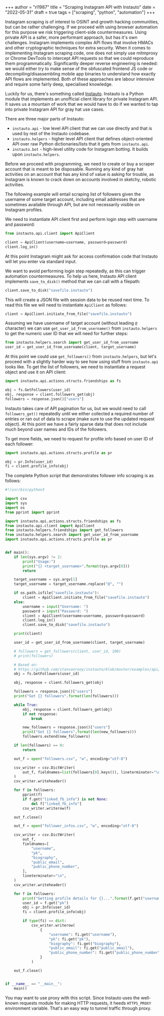 +++
author = "rl1987"
title = "Scraping Instagram API with Instauto"
date = "2022-05-31"
draft = true
tags = ["scraping", "python", "automation"]
+++

Instagram scraping is of interest to OSINT and growth hacking communities, but can be
rather challenging. If we proceed with using browser automation for this purpose we
risk triggering client-side countermeasures. Using private API is a safer, more performant
approach, but has it's own challenges. Instagram implements complex API flows that involve
HMACs and other cryptographic techniques for extra security. When it comes to implementing 
Instagram scraping code, one does not simply use mitmproxy or Chrome DevTools to intercept
API requests so that we could reproduce them programmatically. Significantly deeper reverse
engineering is needed: we would either try to make sense of the obfuscated frontend
JS code or decompiling/disassembling mobile app binaries to understand how exactly API
flows are implemented. Both of these approaches are labour intensive and require some fairly
deep, specialised knowledge.

Luckily for us, there's something called [Instauto](https://instauto.readthedocs.io/en/latest/index.html).
Instauto is a Python module that implements an unofficial client library for private Instagram
API. It saves us a mountain of work that we would have to do if we wanted to tap into
private Instagram API for gray hat use cases.

There are three major parts of Instauto:

* `instauto.api` - low level API client that we can use directly and that is used by rest of
the Instauto codebase.
* `instauto.helpers` - higher level API client that defines object-oriented API over raw Python
dictionaries/lists that it gets from `instauto.api`.
* `instauto.bot` - high-level utility code for Instagram botting. It builds upon `instauto.helpers`.

Before we proceed with programming, we need to create or buy a scraper account that is meant
to be disposable. Running any kind of gray hat activities on an account that has any kind of value
is asking for trouble, as Instagram is known to crack down on accounts involved in sketchy, robotic
activities. 

The following example will entail scraping list of followers given the username of some target
account, including email addresses that are sometimes available through API, but are not necessarily
visible on Instagram profiles.

We need to instantiate API client first and perform login step with username and password:

```python
from instauto.api.client import ApiClient

client = ApiClient(username=username, password=password)
client.log_in()
```

At this point Instagram might ask for access confirmation code that Instauto will let you
enter via standard input.

We want to avoid performing login step repeatedly, as this can trigger automation countermeasures.
To help us here, Instauto API client implements `save_to_disk()` method that we can call with
a filepath:

```python
client.save_to_disk("savefile.instauto")
```

This will create a JSON file with session data to be reused next time. To read this file
we will need to instantiate `ApiClient` as follows:

```python
client = ApiClient.initiate_from_file("savefile.instauto")
```

Assuming we have username of target account (without leading `@` character) we can use
`get_user_id_from_username()` from `instauto.helpers` to get the numeric user ID that we will
need for further steps:

```python
from instauto.helpers.search import get_user_id_from_username
user_id = get_user_id_from_username(client, target_username)
```

At this point we could use `get_followers()` from `instauto.helpers`, but let's proceed with
a slightly harder way to see how using stuff from `instauto.api` looks like. To get the
list of followers, we need to instantiate a request object and use it on API client:

```python
import instauto.api.actions.structs.friendships as fs

obj = fs.GetFollowers(user_id)
obj, response = client.followers_get(obj)
followers = response.json()["users"]
```

Instauto takes care of API pagination for us, but we would need to call `followers_get()`
repeatedly until we either collected a required number of entries or ran out of data to scrape
(make sure to use the updated request object).  At this point we have a fairly sparse data 
that does not include much beyond user names and IDs of the followers.

To get more fields, we need to request for profile info based on user ID of each follower:

```python
import instauto.api.actions.structs.profile as pr

obj = pr.Info(user_id)
fi = client.profile_info(obj)
```

The complete Python script that demonstrates follower info scraping is as follows:

```python
#!/usr/bin/python3

import csv
import sys
import os
from pprint import pprint

import instauto.api.actions.structs.friendships as fs
from instauto.api.client import ApiClient
from instauto.helpers.friendships import get_followers
from instauto.helpers.search import get_user_id_from_username
import instauto.api.actions.structs.profile as pr


def main():
    if len(sys.argv) != 2:
        print("Usage:")
        print("{} <target_username>".format(sys.argv[0]))
        return

    target_username = sys.argv[1]
    target_username = target_username.replace("@", "")

    if os.path.isfile("savefile.instauto"):
        client = ApiClient.initiate_from_file("savefile.instauto")
    else:
        username = input("Username: ")
        password = input("Password: ")
        client = ApiClient(username=username, password=password)
        client.log_in()
        client.save_to_disk("savefile.instauto")

    print(client)

    user_id = get_user_id_from_username(client, target_username)

    # followers = get_followers(client, user_id, 100)
    # print(followers)

    # Based on:
    # https://github.com/stanvanrooy/instauto/blob/master/examples/api/friendships/get_followers.py
    obj = fs.GetFollowers(user_id)

    obj, response = client.followers_get(obj)

    followers = response.json()["users"]
    print("Got {} followers".format(len(followers)))

    while True:
        obj, response = client.followers_get(obj)
        if not response:
            break

        new_followers = response.json()["users"]
        print("Got {} followers".format(len(new_followers)))
        followers.extend(new_followers)

    if len(followers) == 0:
        return

    out_f = open("followers.csv", "w", encoding="utf-8")

    csv_writer = csv.DictWriter(
        out_f, fieldnames=list(followers[0].keys()), lineterminator="\n"
    )
    csv_writer.writeheader()

    for f in followers:
        pprint(f)
        if f.get("linked_fb_info") is not None:
            del f["linked_fb_info"]
        csv_writer.writerow(f)

    out_f.close()

    out_f = open("follower_infos.csv", "w", encoding="utf-8")

    csv_writer = csv.DictWriter(
        out_f,
        fieldnames=[
            "username",
            "pk",
            "biography",
            "public_email",
            "public_phone_number",
        ],
        lineterminator="\n",
    )
    csv_writer.writeheader()

    for f in followers:
        print("Getting profile details for {}...".format(f.get("username")))
        user_id = f.get("pk")
        obj = pr.Info(user_id)
        fi = client.profile_info(obj)

        if type(fi) == dict:
            csv_writer.writerow(
                {
                    "username": fi.get("username"),
                    "pk": fi.get("pk"),
                    "biography": fi.get("biography"),
                    "public_email": fi.get("public_email"),
                    "public_phone_number": fi.get("public_phone_number"),
                }
            )

    out_f.close()


if __name__ == "__main__":
    main()
```

You may want to use proxy with this script. Since Instauto uses the well-known requests
module for making HTTP requests, it heeds `HTTPS_PROXY` environment variable. That's an 
easy way to tunnel traffic through proxy. 
